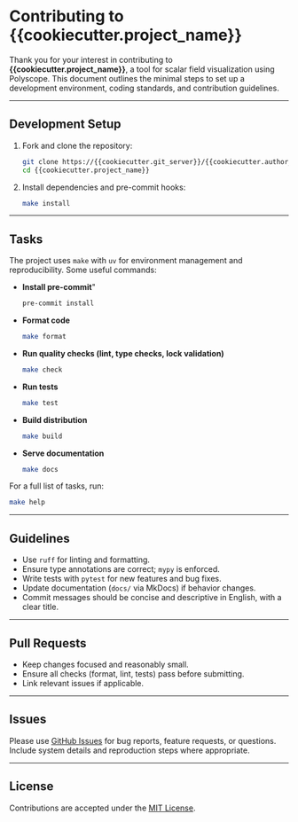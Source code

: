 # Contributing to {{cookiecutter.project_name}}

Thank you for your interest in contributing to **{{cookiecutter.project_name}}**, a tool for scalar field visualization using Polyscope.
This document outlines the minimal steps to set up a development environment, coding standards, and contribution guidelines.

---

## Development Setup

1. Fork and clone the repository:
   ```bash
   git clone https://{{cookiecutter.git_server}}/{{cookiecutter.author_username}}/{{cookiecutter.project_name}}.git
   cd {{cookiecutter.project_name}}
   ```

2. Install dependencies and pre-commit hooks:
   ```bash
   make install
   ```

---

## Tasks

The project uses `make` with `uv` for environment management and reproducibility. Some useful commands:

- **Install pre-commit**"
  ```bash
  pre-commit install
  ```

- **Format code**
  ```bash
  make format
  ```

- **Run quality checks (lint, type checks, lock validation)**
  ```bash
  make check
  ```

- **Run tests**
  ```bash
  make test
  ```

- **Build distribution**
  ```bash
  make build
  ```

- **Serve documentation**
  ```bash
  make docs
  ```

For a full list of tasks, run:
```bash
make help
```

---

## Guidelines

- Use `ruff` for linting and formatting.
- Ensure type annotations are correct; `mypy` is enforced.
- Write tests with `pytest` for new features and bug fixes.
- Update documentation (`docs/` via MkDocs) if behavior changes.
- Commit messages should be concise and descriptive in English, with a clear title.

---

## Pull Requests

- Keep changes focused and reasonably small.
- Ensure all checks (format, lint, tests) pass before submitting.
- Link relevant issues if applicable.

---

## Issues

Please use [GitHub Issues](https://{{cookiecutter.git_server}}/{{cookiecutter.author_username}}/{{cookiecutter.project_name}}/issues) for bug reports, feature requests, or questions.
Include system details and reproduction steps where appropriate.

---

## License

Contributions are accepted under the [MIT License](LICENSE).
